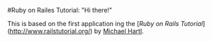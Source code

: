 #Ruby on Railes Tutorial: "Hi there!"

This is based on the first application ing the [*Ruby on Rails Tutorial*] (http://www.railstutorial.org/) by [Michael Hartl](http://www.michaelhartl.com/).
